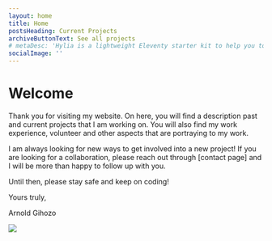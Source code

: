 ```yaml
---
layout: home
title: Home
postsHeading: Current Projects
archiveButtonText: See all projects
# metaDesc: 'Hylia is a lightweight Eleventy starter kit to help you to create your own blog or personal website.'
socialImage: ''
---
```


# Welcome

Thank you for visiting my website. On here, you will find a description past and current
projects that I am working on. You will also find my work experience, volunteer and other
aspects that are portraying to my work.

I am always looking for new ways to get involved into a new project! If you are looking for a collaboration, please reach out through [contact page] and I will be more than happy
to follow up with you.

Until then, please stay safe and keep on coding!

Yours truly,

Arnold Gihozo

![](https://sdk.bitmoji.com/render/panel/e0c8b93f-c246-46e8-9db2-ec0cb01ec9eb-d01c8adc-0ba7-4712-aec0-abdf98b36b99-v1.png?transparent=1&palette=1)